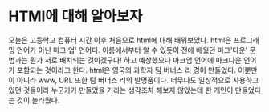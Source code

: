 # HTMl에 대해 알아보자
 오늘은 고등학교 컴퓨터 시간 이후 처음으로 html에 대해 배워보았다.
html은 프로그래밍 언어가 아닌 마크'업' 언어다. 이름에서부터 알 수 있듯이 전에 배웠던 마크'다운' 문법과는 뭔가 서로 배치되는 것이겠구나! 하고 예상했으나 마크업 언어에 마크다운 언어가 포함되는 것이라고 한다.
html은 영국의 과학자 팀 버너스 리 경이 만들었다. 이뿐만이 아니라 www, URL 또한 팀 버너스 리의 발명품이다.
너무나도 일상적으로 사용하고 있던 것들이라 누군가가 만들었을 거라는 생각조차 해보지 않았는데 한 개인이 만들었다는 것이 놀라웠다.